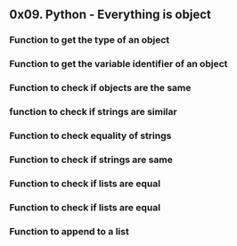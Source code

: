 ## 0x09. Python - Everything is object
### Function to get the type of an object
### Function to get the variable identifier of an object
### Function to check if objects are the same
### function to check if strings are similar
### Function to check equality of strings
### Function to check if strings are same
### Function to check if lists are equal
### Function to check if lists are equal
### Function to append to a list
